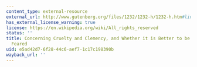 ```yaml
---
content_type: external-resource
external_url: http://www.gutenberg.org/files/1232/1232-h/1232-h.htm#link2HCH0017
has_external_license_warning: true
license: https://en.wikipedia.org/wiki/All_rights_reserved
status: ''
title: Concerning Cruelty and Clemency, and Whether it is Better to be Loved than
  Feared
uid: e5ad42d7-6f28-44c6-aef7-1c17c198390b
wayback_url: ''
---
```

